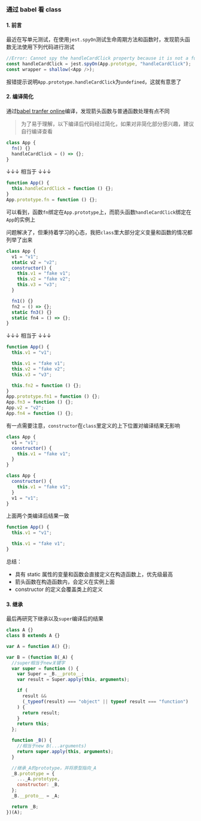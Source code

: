 ### 通过 babel 看 class

#### 1. 前言

最近在写单元测试，在使用`jest.spyOn`测试生命周期方法和函数时，发现箭头函数无法使用下列代码进行测试

```javascript
//Error: Cannot spy the handleCardClick property because it is not a function; undefined given instead
const handleCardClick = jest.spyOn(App.prototype, "handleCardClick");
const wrapper = shallow(<App />);
```

报错提示说明`App.prototype.handleCardClick`为`undefined`，这就有意思了

#### 2. 编译简化

通过[babel tranfer online](https://babeljs.io/repl/#?browsers=&build=&builtIns=false&spec=false&loose=false&code_lz=FBA&debug=false&forceAllTransforms=false&shippedProposals=false&circleciRepo=&evaluate=true&fileSize=false&timeTravel=false&sourceType=module&lineWrap=false&presets=es2015%2Creact%2Cstage-2&prettier=false&targets=&version=7.12.9&externalPlugins=)编译，发现箭头函数与普通函数处理有点不同

> 为了易于理解，以下编译后代码经过简化，如果对非简化部分感兴趣，建议自行编译查看

```javascript
class App {
  fn() {}
  handleCardClick = () => {};
}
```

↓↓↓ 相当于 ↓↓↓

```javascript
function App() {
  this.handleCardClick = function () {};
}
App.prototype.fn = function () {};
```

可以看到，函数`fn`绑定在`App.prototype`上，而箭头函数`handleCardClick`绑定在`App`的实例上

问题解决了，但秉持着学习的心态，我把`class`里大部分定义变量和函数的情况都列举了出来

```javascript
class App {
  v1 = "v1";
  static v2 = "v2";
  constructor() {
    this.v1 = "fake v1";
    this.v2 = "fake v2";
    this.v3 = "v3";
  }

  fn1() {}
  fn2 = () => {};
  static fn3() {}
  static fn4 = () => {};
}
```

↓↓↓ 相当于 ↓↓↓

```javascript
function App() {
  this.v1 = "v1";

  this.v1 = "fake v1";
  this.v2 = "fake v2";
  this.v3 = "v3";

  this.fn2 = function () {};
}
App.prototype.fn1 = function () {};
App.fn3 = function () {};
App.v2 = "v2";
App.fn4 = function () {};
```

有一点需要注意，`constructor`在`class`里定义的上下位置对编译结果无影响

```javascript
class App {
  v1 = "v1";
  constructor() {
    this.v1 = "fake v1";
  }
}

class App {
  constructor() {
    this.v1 = "fake v1";
  }
  v1 = "v1";
}
```

上面两个类编译后结果一致

```javascript
function App() {
  this.v1 = "v1";

  this.v1 = "fake v1";
}
```

总结：

- 具有 static 属性的变量和函数会直接定义在构造函数上，优先级最高
- 箭头函数在构造函数内，会定义在实例上面
- constructor 的定义会覆盖类上的定义

#### 3. 继承

最后再研究下继承以及`super`编译后的结果

```javascript
class A {}
class B extends A {}
```

```javascript
var A = function A() {};

var B = (function B(_A) {
  //super相当于new关键字
  var super = function () {
    var Super = _B.__proto__;
    var result = Super.apply(this, arguments);

    if (
      result &&
      (_typeof(result) === "object" || typeof result === "function")
    ) {
      return result;
    }
    return this;
  };

  function _B() {
    //相当于new B(...arguments)
    return super.apply(this, arguments);
  }

  //继承_A的prototype，并将原型指向_A
  _B.prototype = {
    ..._A.prototype,
    constructor: _B,
  };
  _B.__proto__ = _A;

  return _B;
})(A);
```
